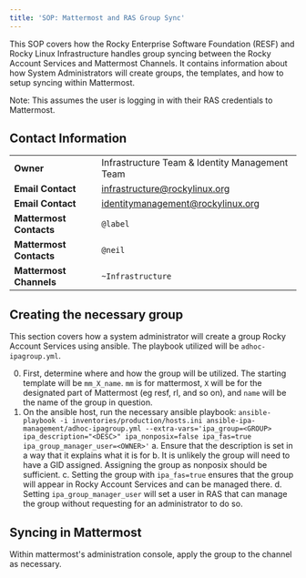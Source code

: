 ```yaml
---
title: 'SOP: Mattermost and RAS Group Sync'
---
```


This SOP covers how the Rocky Enterprise Software Foundation (RESF) and Rocky Linux Infrastructure handles group syncing between the Rocky Account Services and Mattermost Channels. It contains information about how System Administrators will create groups, the templates, and how to setup syncing within Mattermost.

Note: This assumes the user is logging in with their RAS credentials to Mattermost.

## Contact Information
| | |
| - | - |
| **Owner** | Infrastructure Team & Identity Management Team |
| **Email Contact** | infrastructure@rockylinux.org |
| **Email Contact** | identitymanagement@rockylinux.org |
| **Mattermost Contacts** | `@label` |
| **Mattermost Contacts** | `@neil` |
| **Mattermost Channels** | `~Infrastructure` |

## Creating the necessary group

This section covers how a system administrator will create a group Rocky Account Services using ansible. The playbook utilized will be `adhoc-ipagroup.yml`.

0. First, determine where and how the group will be utilized. The starting template will be `mm_X_name`. `mm` is for mattermost, `X` will be for the designated part of Mattermost (eg resf, rl, and so on), and `name` will be the name of the group in question.
1. On the ansible host, run the necessary ansible playbook: `ansible-playbook -i inventories/production/hosts.ini ansible-ipa-management/adhoc-ipagroup.yml --extra-vars='ipa_group=<GROUP> ipa_description="<DESC>" ipa_nonposix=false ipa_fas=true ipa_group_manager_user=<OWNER>'`
  a. Ensure that the description is set in a way that it explains what it is for
  b. It is unlikely the group will need to have a GID assigned. Assigning the group as nonposix should be sufficient.
  c. Setting the group with `ipa_fas=true` ensures that the group will appear in Rocky Account Services and can be managed there.
  d. Setting `ipa_group_manager_user` will set a user in RAS that can manage the group without requesting for an administrator to do so.

## Syncing in Mattermost

Within mattermost's administration console, apply the group to the channel as necessary.
